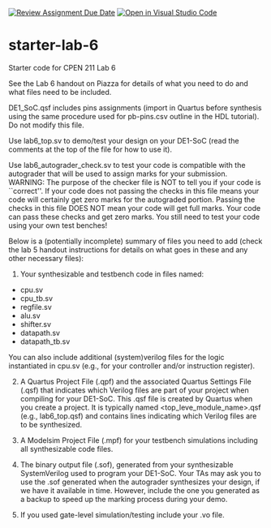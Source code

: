 [![Review Assignment Due Date](https://classroom.github.com/assets/deadline-readme-button-22041afd0340ce965d47ae6ef1cefeee28c7c493a6346c4f15d667ab976d596c.svg)](https://classroom.github.com/a/XkFac6HC)
[![Open in Visual Studio Code](https://classroom.github.com/assets/open-in-vscode-2e0aaae1b6195c2367325f4f02e2d04e9abb55f0b24a779b69b11b9e10269abc.svg)](https://classroom.github.com/online_ide?assignment_repo_id=16994093&assignment_repo_type=AssignmentRepo)
# starter-lab-6

Starter code for CPEN 211 Lab 6

See the Lab 6 handout on Piazza for details of what you need to do and what files
need to be included.  

DE1_SoC.qsf includes pins assignments (import in Quartus before synthesis using the 
same procedure used for pb-pins.csv outline in the HDL tutorial). Do not modify this
file.

Use lab6_top.sv to demo/test your design on your DE1-SoC (read the comments at the
top of the file for how to use it).  

Use lab6_autograder_check.sv to test your code is compatible with the autograder
that will be used to assign marks for your submission.  
WARNING: The purpose of the checker file is NOT to tell you if your code is ``correct''.
If your code does not passing the checks in this file means your code
will certainly get zero marks for the autograded portion.
Passing the checks in 
this file DOES NOT mean your code will get full marks.  Your code can pass these
checks and get zero marks.  You still need to test your code using your own
test benches!

Below is a (potentially incomplete) summary of files you need to add (check the 
lab 5 handout instructions for details on what goes in these and any other
necessary files):

1. Your synthesizable and testbench code in files named:
- cpu.sv
- cpu_tb.sv
- regfile.sv
- alu.sv
- shifter.sv
- datapath.sv
- datapath_tb.sv

You can also include additional (system)verilog files for the logic instantiated in cpu.sv
(e.g., for your controller and/or instruction register).

2. A Quartus Project File (.qpf) and the associated
Quartus Settings File (.qsf) that indicates which Verilog files are part of
your project when compiling for your DE1-SoC. This .qsf file is created by Quartus when you create a project.
It is typically named <top_leve_module_name>.qsf (e.g., lab6_top.qsf) and 
contains lines indicating which Verilog files are to be synthesized.

2. A Modelsim Project File (.mpf) for your testbench simulations including
all synthesizable code files.

3. The binary output file (.sof), generated from your synthesizable SystemVerilog
 used to program your DE1-SoC.  Your TAs may ask you to use the .sof generated when the 
autograder synthesizes your design, if we have it available in time. However, include
the one you generated as a backup to speed up the marking process during your demo.  

4. If you used gate-level simulation/testing include your .vo file.
